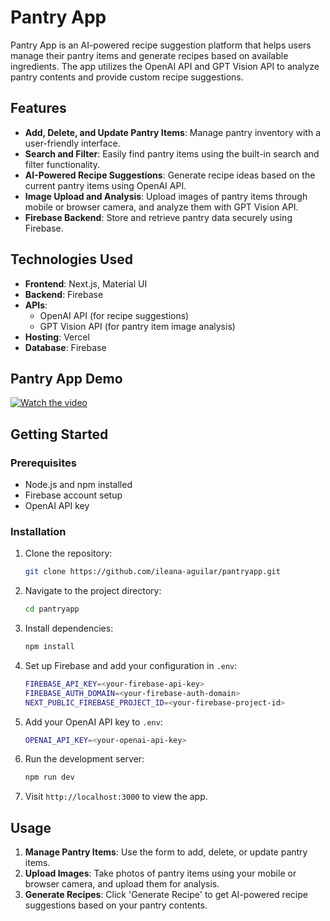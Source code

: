# Pantry App

Pantry App is an AI-powered recipe suggestion platform that helps users manage their pantry items and generate recipes based on available ingredients. The app utilizes the OpenAI API and GPT Vision API to analyze pantry contents and provide custom recipe suggestions.

## Features
- **Add, Delete, and Update Pantry Items**: Manage pantry inventory with a user-friendly interface.
- **Search and Filter**: Easily find pantry items using the built-in search and filter functionality.
- **AI-Powered Recipe Suggestions**: Generate recipe ideas based on the current pantry items using OpenAI API.
- **Image Upload and Analysis**: Upload images of pantry items through mobile or browser camera, and analyze them with GPT Vision API.
- **Firebase Backend**: Store and retrieve pantry data securely using Firebase.

## Technologies Used
- **Frontend**: Next.js, Material UI
- **Backend**: Firebase
- **APIs**: 
  - OpenAI API (for recipe suggestions)
  - GPT Vision API (for pantry item image analysis)
- **Hosting**: Vercel
- **Database**: Firebase

## Pantry App Demo
[![Watch the video](https://img.youtube.com/vi/lnvdHbbwfGk/maxresdefault.jpg)](https://youtu.be/lnvdHbbwfGk)

## Getting Started

### Prerequisites
- Node.js and npm installed
- Firebase account setup
- OpenAI API key

### Installation

1. Clone the repository:
    ```bash
    git clone https://github.com/ileana-aguilar/pantryapp.git
    ```
2. Navigate to the project directory:
    ```bash
    cd pantryapp
    ```
3. Install dependencies:
    ```bash
    npm install
    ```
4. Set up Firebase and add your configuration in `.env`:
    ```bash
    FIREBASE_API_KEY=<your-firebase-api-key>
    FIREBASE_AUTH_DOMAIN=<your-firebase-auth-domain>
    NEXT_PUBLIC_FIREBASE_PROJECT_ID=<your-firebase-project-id>
    ```

5. Add your OpenAI API key to `.env`:
    ```bash
    OPENAI_API_KEY=<your-openai-api-key>
    ```

6. Run the development server:
    ```bash
    npm run dev
    ```

7. Visit `http://localhost:3000` to view the app.

## Usage
1. **Manage Pantry Items**: Use the form to add, delete, or update pantry items.
2. **Upload Images**: Take photos of pantry items using your mobile or browser camera, and upload them for analysis.
3. **Generate Recipes**: Click 'Generate Recipe' to get AI-powered recipe suggestions based on your pantry contents.

